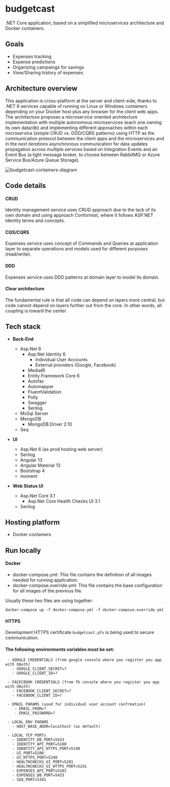
# budgetcast 
.NET Core application, based on a simplified microservices architecture and Docker containers.

## Goals
 - Expenses tracking
 - Expense predictions
 - Organizing campaings for savings
 - View/Sharing history of expenses

## Architecture overview

This application is cross-platform at the server and client-side, thanks to .NET 6 services capable of running on Linux or Windows containers depending on your Docker host plus any browser for the client web apps. The architecture proposes a microservice oriented architecture implementation with multiple autonomous microservices (each one owning its own data/db) and implementing different approaches within each microservice (simple CRUD vs. DDD/CQRS patterns) using HTTP as the communication protocol between the client apps and the microservices and in the _next iterations_ asynchronous communication for data updates propagation across multiple services based on Integration Events and an Event Bus (a light message broker, to choose between RabbitMQ or Azure Service Bus/Azure Queue Storage).

![budgetcast-containers-diagram](https://user-images.githubusercontent.com/16306082/150670149-bf3f87b7-5bd8-469e-a621-ae0bca07e7e1.jpg)

## Code details 
 #### CRUD
 Identity management service uses CRUD approach due to the lack of its own domain and using approach Conformist, where it follows ASP.NET Identity terms and concepts.
 
 #### CQS/CQRS
 Expenses service uses concept of Commands and Queries at application layer to separate operations and models used for different purposes (read/write).
 
 #### DDD
 Expenses service uses DDD patterns at domain layer to model its domain.
 
 #### Clear architecture
 The fundamental rule is that all code can depend on layers more central, but code cannot depend on layers further out from the core. In other words, all coupling is toward the center.

## Tech stack
 - **Back-End**
    - Asp.Net 6
      - Asp.Net Identity 6
          - Individual User Accounts 
          - External providers (Google, Facebook)
      - MediatR
      - Entity Framework Core 6
      - Autofac
      - Automapper
      - FluentValidation
      - Polly
      - Swagger
      - Serilog
    - MsSql Server
    - MongoDB
      - MongoDB.Driver 2.10
    - Seq
    
 - **UI**
    - Asp.Net 6 (as prod hosting web server)
    - Serilog
    - Angular 13
    - Angular Material 13
    - Bootstrap 4
    - moment
    
 - **Web Status UI**
    - Asp.Net Core 3.1
      - Asp.Net Core Health Checks UI 3.1
    - Serilog

## Hosting platform
 - Docker containers
 
## Run locally  
 
 #### Docker
 - docker-compose.yml: This file contains the definition of all images needed for running application.
 - docker-compose.override.yml: This file contains the base configuration for all images of the previous file. 
 
 Usually these two files are using together:
 ```
 docker-compose up -f docker-compose.yml -f docker-compose.override.yml
 ```
 
 #### HTTPS
 Development HTTPS certificate `budgetcast.pfx` is being used to secure communication.
  
 #### The following environments variables must be set:
 ```
  - GOOGLE CREDENTIALS (from google console where you register you app with OAuth)
    - GOOGLE_CLIENT_SECRET=?
    - GOOGLE_CLIENT_ID=?

  - FACECBOOK CREDENTIALS (from fb console where you register you app with OAuth)
    - FACEBOOK_CLIENT_SECRET=?
    - FACEBOOK_CLIENT_ID=?

  - EMAIL PARAMS (used for individual user account confrmation)
     - EMAIL_FROM=?
     - EMAIL_PASSWORD=?
  
  - LOCAL ENV PARAMS
    - HOST_BASE_ADDR=localhost (as default)

  - LOCAL TCP PORTs
    - IDENTITY_DB_PORT=5433
    - IDENTITY_API_PORT=5100
    - IDENTITY_API_HTTPS_PORT=5140
    - UI_PORT=5200
    - UI_HTTPS_PORT=5240
    - HEALTHCHECKS_UI_PORT=5201
    - HEALTHCHECKS_UI_HTTPS_PORT=5241
    - EXPENSES_API_PORT=5101
    - EXPENSES_DB_PORT=5433
    - SEQ_PORT=5341
```
